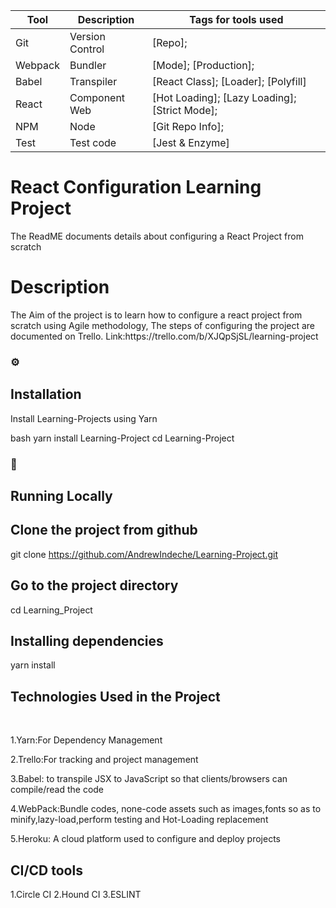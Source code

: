 <!--
The Readme file documents the project description and installation and set up instructions
-->
<!--
Align main heading to the center of the page
-->
| Tool                | Description                    | Tags for tools used                                                                                               |
| ------------------- | ------------------------------ | ---------------------------------------------------------------------------------------------------- |
| Git                 | Version Control                | [Repo];                                                         |
| Webpack             | Bundler                        | [Mode]; [Production];                        |
| Babel               | Transpiler                     | [React Class]; [Loader]; [Polyfill]                                                     |
| React               | Component Web                  | [Hot Loading]; [Lazy Loading]; [Strict Mode]; |
| NPM                 | Node                           | [Git Repo Info];                                                                  |
| Test                | Test code                      | [Jest & Enzyme]                                                                     |


<div align="left">
<h1>React Configuration Learning Project</h1> The ReadME documents details about configuring a React Project from scratch 

<!-- Badges -->
<p>
<h1> Description</h1>
The Aim of the project is to learn how to configure a react project from scratch using Agile methodology,
The steps of configuring the project are documented on Trello. Link:https://trello.com/b/XJQpSjSL/learning-project

<!-- Installation -->
### :gear:<h2>Installation</h2>

Install Learning-Projects using Yarn

bash
  yarn install Learning-Project
  cd Learning-Project
  
<!-- Run Locally -->
### :running:<h2> Running Locally</h2>

<!-- Cloning the project from Github -->
<h2>Clone the project from github</h2>

  git clone https://github.com/AndrewIndeche/Learning-Project.git

<!-- Going into the project Directory/Folder -->
<h2>Go to the project directory</h2>

  cd Learning_Project

<!-- Installing dependencies using Yarn -->
<h2>Installing dependencies</h2>

  yarn install

<!-- Technologies Used -->
  
<h2>Technologies Used in the Project</h2>
<br>
  <p>1.Yarn:For Dependency Management</p>
  <p>2.Trello:For tracking and project management</p>
  <p>3.Babel: to transpile JSX to JavaScript so that clients/browsers can compile/read the code</p>
  <p>4.WebPack:Bundle codes, none-code assets such as images,fonts so as to minify,lazy-load,perform testing and Hot-Loading replacement</p>
  <p>5.Heroku: A cloud platform used to configure and deploy projects</p>
  <h2>CI/CD tools</h2>
  1.Circle CI 2.Hound CI 3.ESLINT
</p>
<div>


